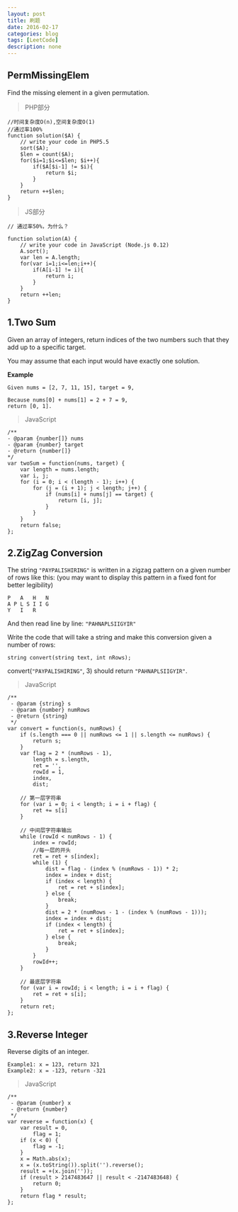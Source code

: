 ```yaml
---
layout: post
title: 刷题
date: 2016-02-17
categories: blog
tags: [LeetCode]
description: none
---
```


## PermMissingElem

Find the missing element in a given permutation.

> PHP部分

    //时间复杂度O(n),空间复杂度O(1)
    //通过率100%
    function solution($A) {
        // write your code in PHP5.5
        sort($A);
        $len = count($A);
        for($i=1;$i<=$len; $i++){
            if($A[$i-1] != $i){
                return $i;
            }
        }
        return ++$len;
    }

> JS部分

    // 通过率50%，为什么？

    function solution(A) {
        // write your code in JavaScript (Node.js 0.12)
        A.sort();
        var len = A.length;
        for(var i=1;i<=len;i++){
            if(A[i-1] != i){
                return i;
            }
        }
        return ++len;
    }

## 1.Two Sum

Given an array of integers, return indices of the two numbers such that they add up to a specific target.

You may assume that each input would have exactly one solution.

__Example__

    Given nums = [2, 7, 11, 15], target = 9,

    Because nums[0] + nums[1] = 2 + 7 = 9,
    return [0, 1].

> JavaScript

    /**
    - @param {number[]} nums
    - @param {number} target
    - @return {number[]}
    */
    var twoSum = function(nums, target) {
        var length = nums.length;
        var i, j;
        for (i = 0; i < (length - 1); i++) {
            for (j = (i + 1); j < length; j++) {
                if (nums[i] + nums[j] == target) {
                    return [i, j];
                }
            }
        }
        return false;
    };

## 2.ZigZag Conversion

The string `"PAYPALISHIRING"` is written in a zigzag pattern on a given number of rows like this: (you may want to display this pattern in a fixed font for better legibility)

    P   A   H   N
    A P L S I I G
    Y   I   R

And then read line by line: `"PAHNAPLSIIGYIR"`

Write the code that will take a string and make this conversion given a number of rows:

    string convert(string text, int nRows); 

convert(`"PAYPALISHIRING"`, 3) should return `"PAHNAPLSIIGYIR"`.

> JavaScript

    /**
     - @param {string} s
     - @param {number} numRows
     - @return {string}
     */
    var convert = function(s, numRows) {
        if (s.length === 0 || numRows <= 1 || s.length <= numRows) {
            return s;
        }
        var flag = 2 * (numRows - 1),
            length = s.length,
            ret = '',
            rowId = 1,
            index,
            dist;

        // 第一层字符串
        for (var i = 0; i < length; i = i + flag) {
            ret += s[i]
        }

        // 中间层字符串输出
        while (rowId < numRows - 1) {
            index = rowId;
            //每一层的开头
            ret = ret + s[index];
            while (1) {
                dist = flag - (index % (numRows - 1)) * 2;
                index = index + dist;
                if (index < length) {
                    ret = ret + s[index];
                } else {
                    break;
                }
                dist = 2 * (numRows - 1 - (index % (numRows - 1)));
                index = index + dist;
                if (index < length) {
                    ret = ret + s[index];
                } else {
                    break;
                }
            }
            rowId++;
        }

        // 最底层字符串
        for (var i = rowId; i < length; i = i + flag) {
            ret = ret + s[i];
        }
        return ret;
    };

## 3.Reverse Integer

Reverse digits of an integer.

    Example1: x = 123, return 321
    Example2: x = -123, return -321

> JavaScript

    /**
     - @param {number} x
     - @return {number}
     */
    var reverse = function(x) {
        var result = 0,
            flag = 1;
        if (x < 0) {
            flag = -1;
        }
        x = Math.abs(x);
        x = (x.toString()).split('').reverse();
        result = +(x.join(''));
        if (result > 2147483647 || result < -2147483648) {
            return 0;
        }
        return flag * result;
    };
